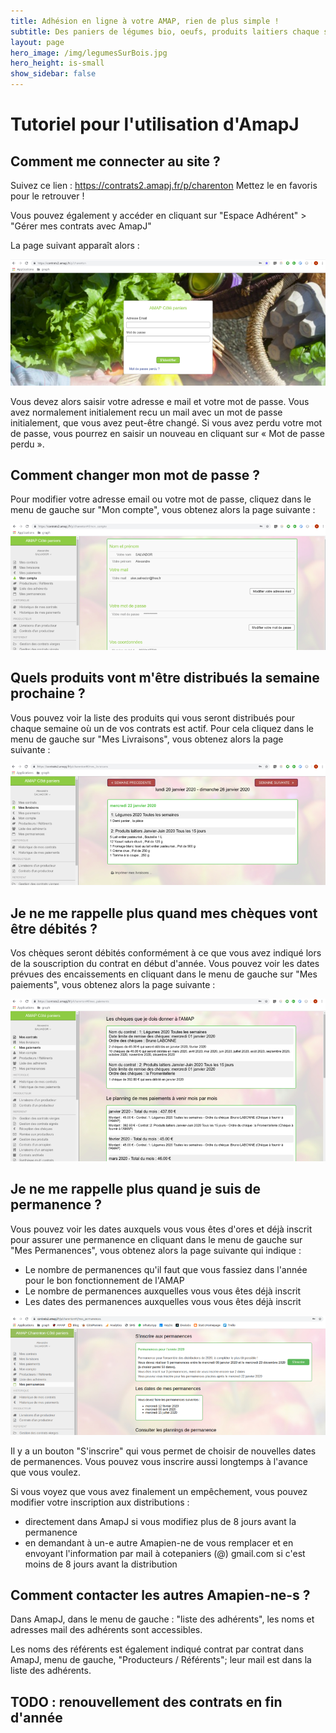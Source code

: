 ```yaml
---
title: Adhésion en ligne à votre AMAP, rien de plus simple !
subtitle: Des paniers de légumes bio, oeufs, produits laitiers chaque semaine...
layout: page
hero_image: /img/legumesSurBois.jpg
hero_height: is-small
show_sidebar: false
---
```


# Tutoriel pour l'utilisation d'AmapJ

## Comment me connecter au site ?

Suivez ce lien : https://contrats2.amapj.fr/p/charenton
Mettez le en favoris pour le retrouver !

Vous pouvez également y accéder en cliquant sur "Espace Adhérent" > "Gérer mes contrats avec AmapJ"

La page suivant apparaît alors : 

![AmapJ Ecran de connection](/img/Amapj_ecranConnection_900x360.png)

Vous devez alors saisir votre adresse e mail et votre mot de passe. Vous avez normalement initialement recu un mail avec un mot de passe initialement, que vous avez peut-être changé. Si vous avez perdu votre mot de passe, vous pourrez en saisir un nouveau en cliquant sur « Mot de passe perdu ».

## Comment changer mon mot de passe ?

Pour modifier votre adresse email ou votre mot de passe, cliquez dans le menu de gauche sur "Mon compte", vous obtenez alors la page suivante :

![AmapJ Ecran de changement de mot de passe](/img/Amapj_ecranMonCompte_900x360.png)

## Quels produits vont m'être distribués la semaine prochaine ?

Vous pouvez voir la liste des produits qui vous seront distribués pour chaque semaine où un de vos contrats est actif. Pour cela cliquez dans le menu de gauche sur "Mes Livraisons", vous obtenez alors la page suivante :

![AmapJ Ecran Mes Livraisons](/img/Amapj_ecranMesLivraisons_900x347.png)

## Je ne me rappelle plus quand mes chèques vont être débités ?

Vos chèques seront débités conformément à ce que vous avez indiqué lors de la souscription du contrat en début d'année. Vous pouvez voir les dates prévues des encaissements en cliquant dans le menu de gauche sur "Mes paiements", vous obtenez alors la page suivante :

![AmapJ Ecran Mes Paiements](/img/Amapj_ecranMesPaiements_900x464.png)


## Je ne me rappelle plus quand je suis de permanence ?

Vous pouvez voir les dates auxquels vous vous êtes d'ores et déjà inscrit pour assurer une permanence en 
cliquant dans le menu de gauche sur "Mes Permanences", vous obtenez alors la page suivante qui indique :
- Le nombre de permanences qu'il faut que vous fassiez dans l'année pour le bon fonctionnement de l'AMAP
- Le nombre de permanences auxquelles vous vous êtes déjà inscrit
- Les dates des permanences auxquelles vous vous êtes déjà inscrit


![AmapJ Ecran Mes Permanences](/img/Amapj_ecranMesPermanences_900x341.png)

Il y a un bouton "S'inscrire" qui vous permet de choisir de nouvelles dates de permanences.  Vous pouvez vous inscrire aussi longtemps à l'avance que vous voulez.

Si vous voyez que vous avez finalement un empêchement, vous pouvez modifier votre inscription aux distributions :  
+ directement dans AmapJ si vous modifiez plus de 8 jours avant la permanence
+ en demandant à un-e autre Amapien-ne de vous remplacer et en envoyant l'information par mail à cotepaniers (@) gmail.com si c'est moins de 8 jours avant la distribution


## Comment contacter les autres Amapien-ne-s ?

Dans AmapJ, dans le menu de gauche : "liste des adhérents", les noms et adresses mail des adhérents sont accessibles.

Les noms des référents est également indiqué contrat par contrat dans AmapJ, menu de gauche, "Producteurs / Référents"; leur mail est dans la liste des adhérents.

## TODO : renouvellement des contrats en fin d'année
